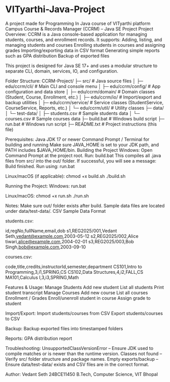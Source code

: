 # VITyarthi-Java-Project
A project made for Programming In Java course of VITyarthi platform
Campus Course & Records Manager (CCRM) – Java SE Project
Project Overview:
CCRM is a Java console-based application for managing students, courses, and enrollment records. It supports:
Adding, listing, and managing students and courses
Enrolling students in courses and assigning grades
Importing/exporting data in CSV format
Generating simple reports such as GPA distribution
Backup of exported files

This project is designed for Java SE 17+ and uses a modular structure to separate CLI, domain, services, IO, and configuration.

Folder Structure:
CCRM-Project/
├─ src/                # Java source files
│  ├─ edu/ccrm/cli/       # Main CLI and console menu
│  ├─ edu/ccrm/config/    # App configuration and data store
│  ├─ edu/ccrm/domain/    # Domain classes (Student, Course, Enrollment, etc.)
│  ├─ edu/ccrm/io/        # Import/export and backup utilities
│  ├─ edu/ccrm/service/   # Service classes (StudentService, CourseService, Reports, etc.)
│  └─ edu/ccrm/util/      # Utility classes
├─ data/
│  └─ test-data/
│     ├─ students.csv     # Sample students data
│     └─ courses.csv      # Sample courses data
├─ build.bat            # Windows build script
├─ run.bat              # Windows run script
├─ README.txt           # Project instructions (this file)

Prerequisites:
Java JDK 17 or newer
Command Prompt / Terminal for building and running
Make sure JAVA_HOME is set to your JDK path, and PATH includes $JAVA_HOME/bin.
Building the Project
Windows:
Open Command Prompt at the project root.
Run:
build.bat
This compiles all .java files from src/ into the out/ folder.
If successful, you will see a message:
Build finished. Run using: run.bat

Linux/macOS (if applicable):
chmod +x build.sh
./build.sh

Running the Project:
Windows:
run.bat

Linux/macOS:
chmod +x run.sh
./run.sh

Notes:
Make sure out/ folder exists after build.
Sample data files are located under data/test-data/.
CSV Sample Data Format

students.csv:

id,regNo,fullName,email,dob
s1,REG2025/001,Vedant Seth,vedant@example.com,2003-05-12
s2,REG2025/002,Alice tiwari,alice@example.com,2004-02-01
s3,REG2025/003,Bob Singh,bob@example.com,2003-09-10

courses.csv:

code,title,credits,instructorId,semester,department
CS101,Intro to Programming,3,i1,SPRING,CS
CS102,Data Structures,4,i2,FALL,CS
MA101,Calculus I,3,i3,SPRING,Math

Features & Usage:
Manage Students
Add new student
List all students
Print student transcript
Manage Courses
Add new course
List all courses
Enrollment / Grades
Enroll/unenroll student in course
Assign grade to student

Import/Export:
Import students/courses from CSV
Export students/courses to CSV

Backup:
Backup exported files into timestamped folders

Reports:
GPA distribution report

Troubleshooting:
UnsupportedClassVersionError – Ensure JDK used to compile matches or is newer than the runtime version.
Classes not found – Verify src/ folder structure and package names.
Empty exports/backup – Ensure data/test-data/ exists and CSV files are in the correct format.

Author:
Vedant Seth
24BCE11450
B.Tech, Computer Science, VIT Bhopal

